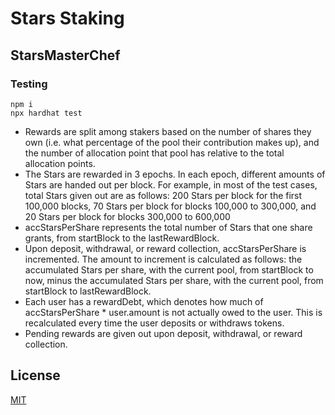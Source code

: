 # Stars Staking

## StarsMasterChef

### Testing

```
npm i
npx hardhat test
```

 - Rewards are split among stakers based on the number of shares they own (i.e. what percentage of the pool their contribution makes up), and the number of allocation point that pool has relative to the total allocation points.
 - The Stars are rewarded in 3 epochs. In each epoch, different amounts of Stars are handed out per block. For example, in most of the test cases, total Stars given out are as follows: 200 Stars per block for the first 100,000 blocks, 70 Stars per block for blocks 100,000 to 300,000, and 20 Stars per block for blocks 300,000 to 600,000
 - accStarsPerShare represents the total number of Stars that one share grants, from startBlock to the lastRewardBlock.
 - Upon deposit, withdrawal, or reward collection, accStarsPerShare is incremented. The amount to increment is calculated as follows: the accumulated Stars per share, with the current pool, from startBlock to now, minus the accumulated Stars per share, with the current pool, from startBlock to lastRewardBlock.
 - Each user has a rewardDebt, which denotes how much of accStarsPerShare * user.amount is not actually owed to the user. This is recalculated every time the user deposits or withdraws tokens.
 - Pending rewards are given out upon deposit, withdrawal, or reward collection.


## License

[MIT](LICENSE.txt)
